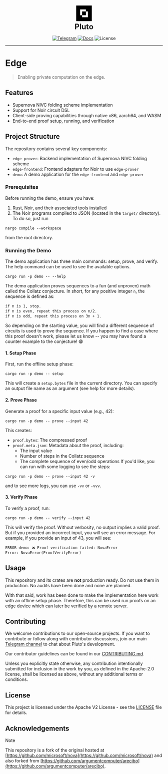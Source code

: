 <p align="center">
  <img src="https://raw.githubusercontent.com/pluto/.github/main/profile/assets/assets_ios_Pluto-1024%401x.png" alt="Pluto Logo" width="50" height="50">
  <br>
  <b style="font-size: 24px;">Pluto</b>
</p>
<p align="center">
  <a href="https://t.me/pluto_xyz/1"><img src="https://img.shields.io/badge/Telegram-Group-8B5CF6?style=flat-square&logo=telegram&logoColor=white&labelColor=24292e&scale=1.5" alt="Telegram"></a>
  <a href="https://docs.pluto.xyz/"><img src="https://img.shields.io/badge/Docs-Pluto-8B5CF6?style=flat-square&logo=readme&logoColor=white&labelColor=24292e&scale=1.5" alt="Docs"></a>
  <img src="https://img.shields.io/badge/License-Apache%202.0-8B5CF6.svg?label=license&labelColor=2a2f35" alt="License">
</p>

---

# Edge
> Enabling private computation on the edge.

## Features
- Supernova NIVC folding scheme implementation
- Support for Noir circuit DSL
- Client-side proving capabilities through native x86, aarch64, and WASM
- End-to-end proof setup, running, and verification

## Project Structure
The repository contains several key components:
- `edge-prover`: Backend implementation of Supernova NIVC folding scheme
- `edge-frontend`: Frontend adapters for Noir to use `edge-prover`
- `demo`: A demo application for the `edge-frontend` and `edge-prover`

### Prerequisites
Before running the demo, ensure you have:
1. Rust, Noir, and their associated tools installed
2. The Noir programs compiled to JSON (located in the `target/` directory). To do so, just run 
```
nargo compile --workspace
```
from the root directory.

### Running the Demo
The demo application has three main commands: setup, prove, and verify. The help command can be used to see the available options.
```
cargo run -p demo -- --help
```
The demo application proves sequences to a fun (and unproven) math called the Collatz conjecture. In short, for any positive integer `n`, the sequence is defined as:
```
if n is 1, stop.
if n is even, repeat this process on n/2.
if n is odd, repeat this process on 3n + 1.
```
So depending on the starting value, you will find a different sequence of circuits is used to prove the sequence. If you happen to find a case where this proof doesn't work, please let us know -- you may have found a counter example to the conjecture! 😁

#### 1. Setup Phase
First, run the offline setup phase:
```
cargo run -p demo -- setup
```
This will create a `setup.bytes` file in the current directory. You can specify an output file name as an argument (see help for more details).

#### 2. Prove Phase
Generate a proof for a specific input value (e.g., 42):
```
cargo run -p demo -- prove --input 42
```
This creates:
- `proof.bytes`: The compressed proof
- `proof.meta.json`: Metadata about the proof, including:
  - The input value
  - Number of steps in the Collatz sequence
  - The complete sequence of even/odd operations
If you'd like, you can run with some logging to see the steps:
```
cargo run -p demo -- prove --input 42 -v
```
and to see more logs, you can use `-vv` or `-vvv`.

#### 3. Verify Phase
To verify a proof, run:
```
cargo run -p demo -- verify --input 42
```
This will verify the proof. Without verbosity, no output implies a valid proof. But if you provided an incorrect input, you will see an error message. For example, if you provide an input of 43, you will see:
```
ERROR demo: ❌ Proof verification failed: NovaError
Error: NovaError(ProofVerifyError)
```


## Usage
This repository and its crates are **not** production ready. Do not use them in production. No audits have been done and none are planned.
 
With that said, work has been done to make the implementation here work with an offline setup phase. Therefore, this can be used run proofs on an edge device which can later be verified by a remote server.

## Contributing

We welcome contributions to our open-source projects. If you want to contribute or follow along with contributor discussions, join our main [Telegram channel](https://t.me/pluto_xyz/1) to chat about Pluto's development.

Our contributor guidelines can be found in our [CONTRIBUTING.md](https://github.com/pluto/.github/blob/main/profile/CONTRIBUTING.md).

Unless you explicitly state otherwise, any contribution intentionally submitted for inclusion in the work by you, as defined in the Apache-2.0 license, shall be licensed as above, without any additional terms or conditions.

## License

This project is licensed under the Apache V2 License - see the [LICENSE](LICENSE) file for details.

## Acknowledgements
> [!NOTE]
> This repository is a fork of the original hosted at [https://github.com/microsoft/nova](https://github.com/microsoft/nova) and also forked from [https://github.com/argumentcomputer/arecibo](https://github.com/argumentcomputer/arecibo).

